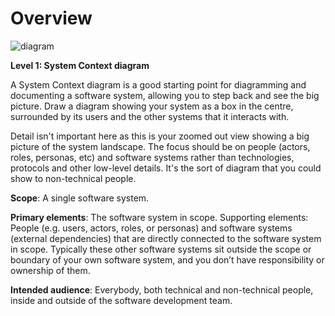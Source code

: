 # Overview

![diagram](https://www.plantuml.com/plantuml/svg/0/hLJDZjem4BuZyGvfr0ChDUJGzbAfqYB8Tf5OG11srLCqIGQmwjYHxUnFtwRgeK_GIw-yMCSE4M7fqXvwYZF-VcO-ExdK1fIf2kvbKXXyDBBRwNPUCP7nAaTlQqofFuIXWeV-XfbjbLOQbOCAqyza4POSXEK7skISfU7mNJ2tfTND92n06rHKIeQrUBya9Cddk6O2lL5qEnxEfij_i35L2RbwUx1Zj1ki2H7eKZ63kd7ByTxkwOFDrMmQ3-wYvUmc-gzEhWOFg6M1mVjMQYt3qChhPkuN0KacDty39TaMio_dK1f1PTk4ommCa-8yLDsZEeSefC2dsZC1tXnTjpCPV9wjukHk75yda-XJD1trBcnzJcD8qRETZd0D5JTlF7-bgzqtnQHFw_dkLyefJ5g_hfFywBlX_OiZzgpKX1vA3gbKa4jboGlKXYWdvBh1Pmg3l622IEx9YDYekCA9lmtVTpCid-XWYnwKfGMNr2tiVko-r-sZkQxIDhdEiCrCeaVJIq5abZuVUnJf73PGqDsIseh42eIscZzHUrTC41IP0jsMVHQyrM-f4zWSr1Vqfh0sS36rthrRP5d5GHttV7H5wkONo8_FhGvWPHXdNy5Y6eGxcnTtzxcVxDS8Lzw7G_y3-zMubgDbt8Wuo7x2Fq2wdKiKETt3tm00)

**Level 1: System Context diagram**

A System Context diagram is a good starting point for diagramming and documenting a software system, allowing you to step back and see the big picture. Draw a diagram showing your system as a box in the centre, surrounded by its users and the other systems that it interacts with.

Detail isn't important here as this is your zoomed out view showing a big picture of the system landscape. The focus should be on people (actors, roles, personas, etc) and software systems rather than technologies, protocols and other low-level details. It's the sort of diagram that you could show to non-technical people.

**Scope**: A single software system.

**Primary elements**: The software system in scope.
Supporting elements: People (e.g. users, actors, roles, or personas) and software systems (external dependencies) that are directly connected to the software system in scope. Typically these other software systems sit outside the scope or boundary of your own software system, and you don’t have responsibility or ownership of them.

**Intended audience**: Everybody, both technical and non-technical people, inside and outside of the software development team.